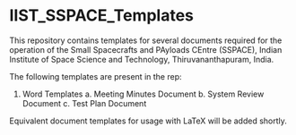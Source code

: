 # IIST_SSPACE_Templates
This repository contains templates for several documents required for the operation of the Small Spacecrafts and PAyloads CEntre (SSPACE), Indian Institute of Space Science and Technology, Thiruvananthapuram, India.

The following templates are present in the rep:
1. Word Templates
	a. Meeting Minutes Document
	b. System Review Document
	c. Test Plan Document

Equivalent document templates for usage with LaTeX will be added shortly.